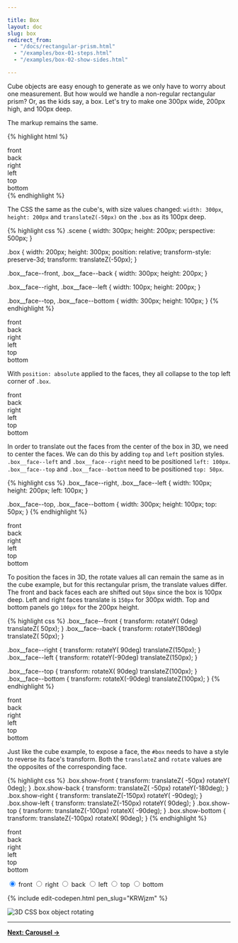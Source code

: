 ```yaml
---

title: Box
layout: doc
slug: box
redirect_from:
  - "/docs/rectangular-prism.html"
  - "/examples/box-01-steps.html"
  - "/examples/box-02-show-sides.html"

---
```


Cube objects are easy enough to generate as we only have to worry about one measurement. But how would we handle a non-regular rectangular prism? Or, as the kids say, a box. Let's try to make one 300px wide, 200px high, and 100px deep.

The markup remains the same.

{% highlight html %}
<div class="scene">
  <div class="box">
    <div class="box__face box__face--front">front</div>
    <div class="box__face box__face--back">back</div>
    <div class="box__face box__face--right">right</div>
    <div class="box__face box__face--left">left</div>
    <div class="box__face box__face--top">top</div>
    <div class="box__face box__face--bottom">bottom</div>
  </div>
</div>
{% endhighlight %}

The CSS the same as the cube's, with size values changed: `width: 300px`, `height: 200px` and `translateZ(-50px)` on the `.box` as its 100px deep.

{% highlight css %}
.scene {
  width: 300px;
  height: 200px;
  perspective: 500px;
}

.box {
  width: 200px;
  height: 300px;
  position: relative;
  transform-style: preserve-3d;
  transform: translateZ(-50px);
}

.box__face--front,
.box__face--back {
  width: 300px;
  height: 200px;
}

.box__face--right,
.box__face--left {
  width: 100px;
  height: 200px;
}

.box__face--top,
.box__face--bottom {
  width: 300px;
  height: 100px;
}
{% endhighlight %}

<div class="scene">
  <div class="box box--step0">
    <div class="box__face box__face--front">front</div>
    <div class="box__face box__face--back">back</div>
    <div class="box__face box__face--right">right</div>
    <div class="box__face box__face--left">left</div>
    <div class="box__face box__face--top">top</div>
    <div class="box__face box__face--bottom">bottom</div>
  </div>
</div>

With `position: absolute` applied to the faces, they all collapse to the top left corner of `.box`.

<div class="scene scene--box">
  <div class="box box--step1 box--step1a">
    <div class="box__face box__face--front">front</div>
    <div class="box__face box__face--back">back</div>
    <div class="box__face box__face--right">right</div>
    <div class="box__face box__face--left">left</div>
    <div class="box__face box__face--top">top</div>
    <div class="box__face box__face--bottom">bottom</div>
  </div>
</div>

In order to translate out the faces from the center of the box in 3D, we need to center the faces. We can do this by adding `top` and `left` position styles. `.box__face--left` and `.box__face--right` need to be positioned `left: 100px`. `.box__face--top` and `.box__face--bottom` need to be positioned `top: 50px`.

{% highlight css %}
.box__face--right,
.box__face--left {
  width: 100px;
  height: 200px;
  left: 100px;
}

.box__face--top,
.box__face--bottom {
  width: 300px;
  height: 100px;
  top: 50px;
}
{% endhighlight %}

<div class="scene scene--box">
  <div class="box box--step1">
    <div class="box__face box__face--front">front</div>
    <div class="box__face box__face--back">back</div>
    <div class="box__face box__face--right">right</div>
    <div class="box__face box__face--left">left</div>
    <div class="box__face box__face--top">top</div>
    <div class="box__face box__face--bottom">bottom</div>
  </div>
</div>

To position the faces in 3D, the rotate values all can remain the same as in the cube example, but for this rectangular prism, the translate values differ. The front and back faces each are shifted out `50px` since the box is 100px deep. Left and right faces translate is `150px` for 300px width. Top and bottom panels go `100px` for the 200px height.

{% highlight css %}
.box__face--front  { transform: rotateY(  0deg) translateZ( 50px); }
.box__face--back   { transform: rotateY(180deg) translateZ( 50px); }

.box__face--right  { transform: rotateY( 90deg) translateZ(150px); }
.box__face--left   { transform: rotateY(-90deg) translateZ(150px); }

.box__face--top    { transform: rotateX( 90deg) translateZ(100px); }
.box__face--bottom { transform: rotateX(-90deg) translateZ(100px); }
{% endhighlight %}

<div class="scene scene--box">
  <div class="box">
    <div class="box__face box__face--front">front</div>
    <div class="box__face box__face--back">back</div>
    <div class="box__face box__face--right">right</div>
    <div class="box__face box__face--left">left</div>
    <div class="box__face box__face--top">top</div>
    <div class="box__face box__face--bottom">bottom</div>
  </div>
</div>

Just like the cube example, to expose a face, the `#box` needs to have a style to reverse its face's transform. Both the `translateZ` and `rotate` values are the opposites of the corresponding face.

{% highlight css %}
.box.show-front  { transform: translateZ( -50px) rotateY(   0deg); }
.box.show-back   { transform: translateZ( -50px) rotateY(-180deg); }
.box.show-right  { transform: translateZ(-150px) rotateY( -90deg); }
.box.show-left   { transform: translateZ(-150px) rotateY(  90deg); }
.box.show-top    { transform: translateZ(-100px) rotateX( -90deg); }
.box.show-bottom { transform: translateZ(-100px) rotateX(  90deg); }
{% endhighlight %}

<div class="demo demo--rotate-box">
  <div class="scene scene--box">
    <div class="box box--rotate">
      <div class="box__face box__face--front">front</div>
      <div class="box__face box__face--back">back</div>
      <div class="box__face box__face--right">right</div>
      <div class="box__face box__face--left">left</div>
      <div class="box__face box__face--top">top</div>
      <div class="box__face box__face--bottom">bottom</div>
    </div>
  </div>
  <p class="radio-button-group">
    <label>
      <input type="radio" name="rotate-box-side" value="front" checked /> front
    </label>
    <label>
      <input type="radio" name="rotate-box-side" value="right" /> right
    </label>
    <label>
      <input type="radio" name="rotate-box-side" value="back" /> back
    </label>
    <label>
      <input type="radio" name="rotate-box-side" value="left" /> left
    </label>
    <label>
      <input type="radio" name="rotate-box-side" value="top" /> top
    </label>
    <label>
      <input type="radio" name="rotate-box-side" value="bottom" /> bottom
    </label>
  </p>
</div>
<script>
( function() {
  var demo = document.querySelector('.demo--rotate-box');
  var box = demo.querySelector('.box');
  var currentClass = '';

  function changeSide() {
    var checkedRadio = demo.querySelector(':checked');
    var showClass = 'show-' + checkedRadio.value;
    if ( currentClass ) {
      box.classList.remove( currentClass );
    }
    box.classList.add( showClass );
    currentClass = showClass;
  }
  // set initial side
  changeSide();

  demo.addEventListener( 'change', changeSide );
})();
</script>


{% include edit-codepen.html pen_slug="KRWjzm" %}

![3D CSS box object rotating](../img/box02.png)

* * *

[**Next: Carousel &rarr;**](carousel)
